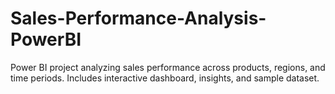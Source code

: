 # Sales-Performance-Analysis-PowerBI
Power BI project analyzing sales performance across products, regions, and time periods. Includes interactive dashboard, insights, and sample dataset.
